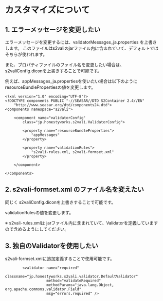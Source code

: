 # カスタマイズについて #

## 1. エラーメッセージを変更したい ##

エラーメッセージを変更するには、validatorMessages\_ja.properties を上書きします。
このファイルはs2valiのjarファイル内に含まれていて、デフォルトではそちらが使われます。

また、プロパティファイルのファイル名を変更したい場合は、s2valiConfig.diconを上書きすることで可能です。

例えば、appMessages\_ja.propertiesを使いたい場合は以下のように resourceBundlePropertiesの値を変更します。

```
<?xml version="1.0" encoding="UTF-8"?>
<!DOCTYPE components PUBLIC "-//SEASAR//DTD S2Container 2.4//EN"
    "http://www.seasar.org/dtd/components24.dtd">
<components namespace="s2vali">

    <component name="validatorConfig"
        class="jp.honestyworks.s2vali.ValidatorConfig">
        
        <property name="resourceBundleProperties">
            "appMessages"
        </property>
        
        <property name="validationRules">
            "s2vali-rules.xml, s2vali-formset.xml"
        </property>
        
    </component>

</components>
```

## 2. s2vali-formset.xml のファイル名を変えたい ##

同じく s2valiConfig.diconを上書きすることで可能です。

validationRulesの値を変更します。

※ s2vali-rules.xmlは jarファイル内に含まれていて、Validatorを定義していますので含めるようにしてください。

## 3. 独自のValidatorを使用したい ##

s2vali-formset.xmlに追加定義することで使用可能です。
```
        <validator name="required"
                   classname="jp.honestyworks.s2vali.validator.DefaultValidator"
                   method="validateRequired"
                   methodParams="java.lang.Object, org.apache.commons.validator.Field"
                   msg="errors.required" />
```